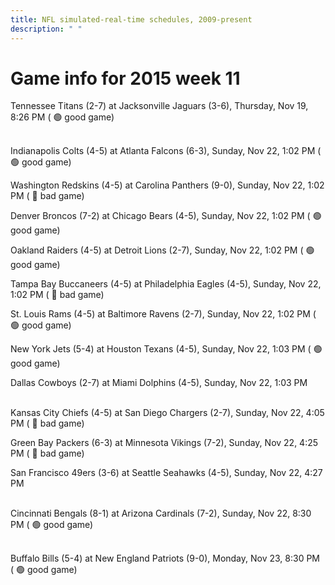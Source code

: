 ```yaml
---
title: NFL simulated-real-time schedules, 2009-present
description: " "
---
```


# Game info for 2015 week 11

Tennessee Titans (2-7) at Jacksonville Jaguars (3-6), Thursday, Nov 19, 8:26 PM (	:green_circle: good game)

<br/>Indianapolis Colts (4-5) at Atlanta Falcons (6-3), Sunday, Nov 22, 1:02 PM (	:green_circle: good game)

Washington Redskins (4-5) at Carolina Panthers (9-0), Sunday, Nov 22, 1:02 PM (	:red_circle: bad game)

Denver Broncos (7-2) at Chicago Bears (4-5), Sunday, Nov 22, 1:02 PM (	:green_circle: good game)

Oakland Raiders (4-5) at Detroit Lions (2-7), Sunday, Nov 22, 1:02 PM (	:green_circle: good game)

Tampa Bay Buccaneers (4-5) at Philadelphia Eagles (4-5), Sunday, Nov 22, 1:02 PM (	:red_circle: bad game)

St. Louis Rams (4-5) at Baltimore Ravens (2-7), Sunday, Nov 22, 1:02 PM (	:green_circle: good game)

New York Jets (5-4) at Houston Texans (4-5), Sunday, Nov 22, 1:03 PM (	:green_circle: good game)

Dallas Cowboys (2-7) at Miami Dolphins (4-5), Sunday, Nov 22, 1:03 PM

<br/>Kansas City Chiefs (4-5) at San Diego Chargers (2-7), Sunday, Nov 22, 4:05 PM (	:red_circle: bad game)

Green Bay Packers (6-3) at Minnesota Vikings (7-2), Sunday, Nov 22, 4:25 PM (	:red_circle: bad game)

San Francisco 49ers (3-6) at Seattle Seahawks (4-5), Sunday, Nov 22, 4:27 PM

<br/>Cincinnati Bengals (8-1) at Arizona Cardinals (7-2), Sunday, Nov 22, 8:30 PM (	:green_circle: good game)

<br/>Buffalo Bills (5-4) at New England Patriots (9-0), Monday, Nov 23, 8:30 PM (	:green_circle: good game)

